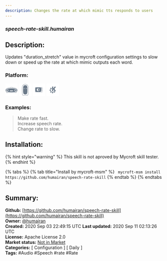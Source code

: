 ```yaml
---
description: Changes the rate at which mimic tts responds to users
---
```


### _speech-rate-skill.humairan_  
## Description:  
Updates "duration_stretch" value in mycroft configuration settings to slow down or speed up the rate at which mimic outputs each word.  
  
  
### Platform:  
 ![Mark I](../.gitbook/assets/mark-1-icon.png)  ![Mark II](../.gitbook/assets/mark-2-icon.png)  ![Picroft](../.gitbook/assets/picroft-icon.png)  ![plasmoid](../.gitbook/assets/kde.png)   
### Examples:  
> Make rate fast.  
> Increase speech rate.  
> Change rate to slow.  
  
## Installation:  
{% hint style="warning" %}
This skill is not aproved by Mycroft skill tester.
{% endhint %}
    
{% tabs %}
{% tab title="Install by mycroft-msm" %}
``` mycroft-msm install https://github.com/humairan/speech-rate-skill```
{% endtab %}
  {% endtabs %}
    
## Summary:  
**Github:** [https://github.com/humairan/speech-rate-skill](https://github.com/humairan/speech-rate-skill)  
**Owner:** [@humairan](https://github.com/humairan)  
**Created:** 2020 Sep 03 22:49:15 UTC  **Last updated:** 2020 Sep 11 02:13:26 UTC  
**License:** Apache License 2.0  
**Market status:** [Not in Market](https://market.mycroft.ai/skill/)  
**Categories:** [ Configuration ] [ Daily ]   
**Tags:** \#Audio \#Speech \#rate \#Rate   
